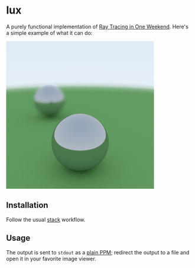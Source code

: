 # lux

A purely functional implementation of [Ray Tracing in One Weekend][Shirley].
Here's a simple example of what it can do:

![sample](sample.png)

[Shirley]: https://raytracing.github.io/books/RayTracingInOneWeekend.html


## Installation

Follow the usual [stack](https://www.haskellstack.org) workflow.


## Usage

The output is sent to `stdout` as a [plain PPM]; redirect the output to a file
and open it in your favorite image viewer.

[plain PPM]: http://netpbm.sourceforge.net/doc/ppm.html
